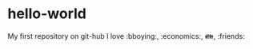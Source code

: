 hello-world
===========

My first repository on git-hub
I love :bboying:, :economics:, :family:, :friends:
